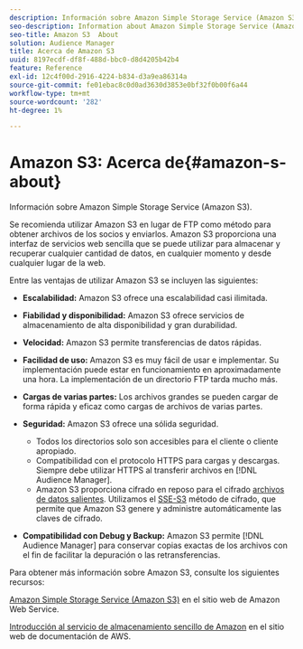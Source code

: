 ```yaml
---
description: Información sobre Amazon Simple Storage Service (Amazon S3).
seo-description: Information about Amazon Simple Storage Service (Amazon S3).
seo-title: Amazon S3  About
solution: Audience Manager
title: Acerca de Amazon S3
uuid: 8197ecdf-df8f-488d-bbc0-d8d4205b42b4
feature: Reference
exl-id: 12c4f00d-2916-4224-b834-d3a9ea86314a
source-git-commit: fe01ebac8c0d0ad3630d3853e0bf32f0b00f6a44
workflow-type: tm+mt
source-wordcount: '282'
ht-degree: 1%

---
```


# Amazon S3: Acerca de{#amazon-s-about}

Información sobre Amazon Simple Storage Service (Amazon S3).

Se recomienda utilizar Amazon S3 en lugar de FTP como método para obtener archivos de los socios y enviarlos. Amazon S3 proporciona una interfaz de servicios web sencilla que se puede utilizar para almacenar y recuperar cualquier cantidad de datos, en cualquier momento y desde cualquier lugar de la web.

Entre las ventajas de utilizar Amazon S3 se incluyen las siguientes:

* **Escalabilidad:** Amazon S3 ofrece una escalabilidad casi ilimitada.
* **Fiabilidad y disponibilidad:** Amazon S3 ofrece servicios de almacenamiento de alta disponibilidad y gran durabilidad.
* **Velocidad:** Amazon S3 permite transferencias de datos rápidas.
* **Facilidad de uso:** Amazon S3 es muy fácil de usar e implementar. Su implementación puede estar en funcionamiento en aproximadamente una hora. La implementación de un directorio FTP tarda mucho más.
* **Cargas de varias partes:** Los archivos grandes se pueden cargar de forma rápida y eficaz como cargas de archivos de varias partes.
* **Seguridad:** Amazon S3 ofrece una sólida seguridad.

   * Todos los directorios solo son accesibles para el cliente o cliente apropiado.
   * Compatibilidad con el protocolo HTTPS para cargas y descargas. Siempre debe utilizar HTTPS al transferir archivos en [!DNL Audience Manager].
   * Amazon S3 proporciona cifrado en reposo para el cifrado [archivos de datos salientes](../integration/receiving-audience-data/batch-outbound-transfers/outbound-file-name-contents.md). Utilizamos el [SSE-S3](https://docs.aws.amazon.com/AmazonS3/latest/dev/serv-side-encryption.html) método de cifrado, que permite que Amazon S3 genere y administre automáticamente las claves de cifrado.

* **Compatibilidad con Debug y Backup:** Amazon S3 permite [!DNL Audience Manager] para conservar copias exactas de los archivos con el fin de facilitar la depuración o las retransferencias.

Para obtener más información sobre Amazon S3, consulte los siguientes recursos:

[Amazon Simple Storage Service (Amazon S3)](https://aws.amazon.com/s3/) en el sitio web de Amazon Web Service.

[Introducción al servicio de almacenamiento sencillo de Amazon](https://docs.aws.amazon.com/AmazonS3/latest/gsg/GetStartedWithS3.html) en el sitio web de documentación de AWS.
